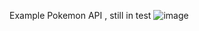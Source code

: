 Example Pokemon API , still in test
![image](https://user-images.githubusercontent.com/77651757/151088533-e173bf11-6f5d-4d4d-9070-56cafece6acb.png)
